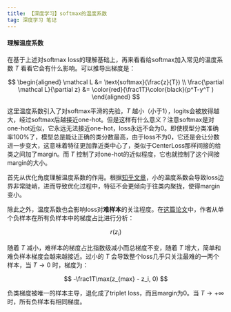 ```yaml
---
title: 【深度学习】softmax的温度系数
tag: 深度学习 笔记
---
```



#### 理解温度系数

在基于上述对softmax loss的理解基础上，再来看看给softmax加入常见的温度系数 $T$ 看看它会有什么影响。可以推导出梯度是：

$$
\begin{aligned}
\mathcal L &= \text{softmax}(\frac{z}{T}) \\
\frac{\partial \mathcal L}{\partial z} &= \color{red}{\frac1T}\color{black}(p^T-y^T )
\end{aligned}
$$

这里温度系数引入了对softmax平滑的先验，$T$ 越小（小于1），logits会被放得越大，经过softmax后越接近one-hot。但是这样有什么意义？注意softmax是对one-hot近似，它永远无法接近one-hot，loss永远不会为0。即使模型分类准确率100%了，模型总是能让正确的类分数最高，由于loss不为0，它还是会让分数进一步变大，这意味着特征更加靠近类中心了，类似于CenterLoss那样间接的给类之间加了margin。而 $T$ 控制了对one-hot的近似程度，它也就控制了这个间接margin的大小。

首先从优化角度理解温度系数的作用。根据[知乎文章](https://zhuanlan.zhihu.com/p/52108088)，小的温度系数会导致loss边界非常陡峭，进而导致优化过程中，特征不会更倾向于往类内聚拢，使得margin变小。

除此之外，温度系数也会影响loss对**难样本**的关注程度。在[这篇论文](https://openaccess.thecvf.com/content/CVPR2021/papers/Wang_Understanding_the_Behaviour_of_Contrastive_Loss_CVPR_2021_paper.pdf)中，作者从单个负样本在所有负样本中的梯度占比进行分析：

$$
r(z_{i})
$$

随着 $T$ 减小，难样本的梯度占比指数级减小而总梯度不变，随着 $T$ 增大，简单和难负样本梯度会越来越接近。过小的 $T$ 会导致整个loss几乎只关注最难的一两个样本，当 $T\rightarrow 0$ 时，梯度为：

$$
-\frac1T\max(z_{max} - z_i, 0)
$$

负类梯度被唯一的样本主导，退化成了triplet loss，而且margin为0。当 $T\rightarrow +\infty$ 时，所有负样本有相同梯度。